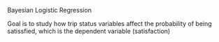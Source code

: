 Bayesian Logistic Regression 
 
 Goal is to study how trip status variables affect the probability of being satissfied, which is the dependent variable (satisfaction)
